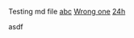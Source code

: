 Testing md file
[abc](https://google.com)
[Wrong one](https://123123.com)
[24h](https://24h.com.vn)

asdf
